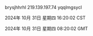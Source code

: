 brysjhhrhl 219.139.197.74 yqqlmgsycl

2024年 10月 31日 星期四 16:20:02 CST

2024年 10月 31日 星期四 08:20:02 GMT
